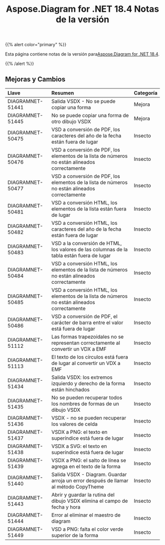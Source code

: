 ﻿---
title: Aspose.Diagram for .NET 18.4 Notas de la versión
type: docs
weight: 90
url: /es/net/aspose-diagram-for-net-18-4-release-notes/
---
{{% alert color="primary" %}} 

 Esta página contiene notas de la versión para[Aspose.Diagram for .NET 18.4](https://www.nuget.org/packages/Aspose.Diagram/18.4.0).

{{% /alert %}} 
## **Mejoras y Cambios**

|**Llave**|**Resumen**|**Categoría**|
|:- |:- |:- |
|DIAGRAMNET-51441|Salida VSDX - No se puede copiar una forma|Mejora|
|DIAGRAMNET-51445|No se puede copiar una forma de otro dibujo VSDX|Mejora|
|DIAGRAMNET-50475|VSD a conversión de PDF, los caracteres del año de la fecha están fuera de lugar|Insecto|
|DIAGRAMNET-50476|VSD a conversión de PDF, los elementos de la lista de números no están alineados correctamente|Insecto|
|DIAGRAMNET-50477|VSD a conversión de PDF, los elementos de la lista de números no están alineados correctamente|Insecto|
|DIAGRAMNET-50481|VSD a conversión HTML, los elementos de la lista están fuera de lugar|Insecto|
|DIAGRAMNET-50482|VSD a conversión HTML, los caracteres del año de la fecha están fuera de lugar|Insecto|
|DIAGRAMNET-50483|VSD a la conversión de HTML, los valores de las columnas de la tabla están fuera de lugar|Insecto|
|DIAGRAMNET-50484|VSD a conversión HTML, los elementos de la lista de números no están alineados correctamente|Insecto|
|DIAGRAMNET-50485|VSD a conversión HTML, los elementos de la lista de números no están alineados correctamente|Insecto|
|DIAGRAMNET-50486|VSD a conversión de PDF, el carácter de barra entre el valor está fuera de lugar|Insecto|
|DIAGRAMNET-51112|Las formas trapezoidales no se representan correctamente al convertir un VDX a EMF|Insecto|
|DIAGRAMNET-51113|El texto de los círculos está fuera de lugar al convertir un VDX a EMF|Insecto|
|DIAGRAMNET-51434|Salida VSDX: los extremos izquierdo y derecho de la forma están hinchados|Insecto|
|DIAGRAMNET-51435|No se pueden recuperar todos los nombres de formas de un dibujo VSDX|Insecto|
|DIAGRAMNET-51436|VSDX - no se pueden recuperar los valores de celda|Insecto|
|DIAGRAMNET-51437|VSDX a PNG: el texto en superíndice está fuera de lugar|Insecto|
|DIAGRAMNET-51438|VSDX a SVG: el texto en superíndice está fuera de lugar|Insecto|
|DIAGRAMNET-51439|VSDX a PNG: el salto de línea se agrega en el texto de la forma|Insecto|
|DIAGRAMNET-51440|Salida VSDX - Diagram. Guardar arroja un error después de llamar al método CopyTheme|Insecto|
|DIAGRAMNET-51443|Abrir y guardar la rutina del dibujo VSDX elimina el campo de fecha y hora|Insecto|
|DIAGRAMNET-51444|Error al eliminar el maestro de diagram|Insecto|
|DIAGRAMNET-51449|VSD a PNG: falta el color verde superior de la forma|Insecto|

